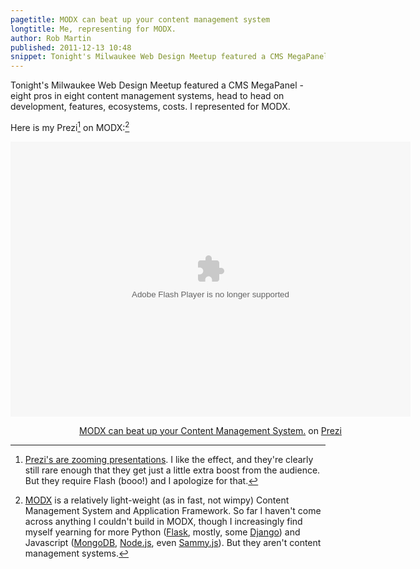 ```yaml
---
pagetitle: MODX can beat up your content management system
longtitle: Me, representing for MODX.
author: Rob Martin
published: 2011-12-13 10:48
snippet: Tonight's Milwaukee Web Design Meetup featured a CMS MegaPanel - eight pros in eight content management systems, head to head on development, features, ecosystems, costs. I represented for MODX.
---
```


Tonight's Milwaukee Web Design Meetup featured a CMS MegaPanel - eight pros in eight content management systems, head to head on development, features, ecosystems, costs. I represented for MODX.

Here is my Prezi[^prezi] on MODX:[^modx]

<div class="prezi-player">
	<style type="text/css" media="screen">
		.prezi-player { width: 640px; } .prezi-player-links { text-align: center; }
	</style>
	<object id="prezi_xemmat6oavos" name="prezi_xemmat6oavos" classid="clsid:D27CDB6E-AE6D-11cf-96B8-444553540000" width="640" height="440">
		<param name="movie" value="http://prezi.com/bin/preziloader.swf"/>
		<param name="allowfullscreen" value="true"/>
		<param name="allowscriptaccess" value="always"/>
		<param name="bgcolor" value="#ffffff"/>
		<param name="flashvars" value="prezi_id=xemmat6oavos&amp;lock_to_path=0&amp;color=ffffff&amp;autoplay=no&amp;autohide_ctrls=0"/>
		<embed id="preziEmbed_xemmat6oavos" name="preziEmbed_xemmat6oavos" src="http://prezi.com/bin/preziloader.swf" type="application/x-shockwave-flash" allowfullscreen="true" allowscriptaccess="always" width="640" height="440" bgcolor="#ffffff" flashvars="prezi_id=xemmat6oavos&amp;lock_to_path=0&amp;color=ffffff&amp;autoplay=no&amp;autohide_ctrls=0"></embed>
	</object>
	<div class="prezi-player-links">
		<p><a title="MODX can beat up your Content Management System." href="http://prezi.com/xemmat6oavos/modx-can-beat-up-your-content-management-system/">MODX can beat up your Content Management System.</a> on <a href="http://prezi.com">Prezi</a></p>
	</div>
</div>

[^prezi]: [Prezi's are zooming presentations][prezi]. I like the effect, and they're clearly still rare enough that they get just a little extra boost from the audience. But they require Flash (booo!) and I apologize for that.

[prezi]: http://www.prezi.com "Zooming presentations from Prezi."

[^modx]: [MODX][modx] is a relatively light-weight (as in fast, not wimpy) Content Management System and Application Framework. So far I haven't come across anything I couldn't build in MODX, though I increasingly find myself yearning for more Python ([Flask][flask], mostly, some [Django][]) and Javascript ([MongoDB][mongodb], [Node.js][nodejs], even [Sammy.js][sammyjs]). But they aren't content management systems.

[modx]: http://www.modx.com "MODX Content Management Framework."

[flask]: http://flask.pocoo.org/ "A BSD-licensed microframework for Python and Jinja2."

[django]: https://www.djangoproject.com/ "The web framework for perfectionists with deadlines."

[mongodb]: https://www.djangoproject.com/ "Scalable, No-SQL database programmed in Javascript."

[nodejs]: http://nodejs.org/ "Non-blocking, event-driven, server-side Javascript programming."

[sammyjs]: http://sammyjs.org/ "RESTful, evented, client-side Javascript microframework."
